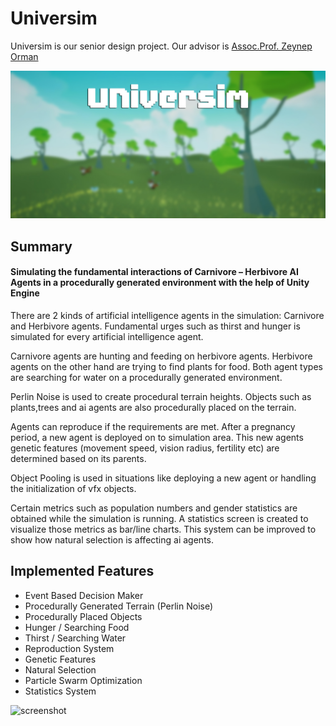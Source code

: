 # **Universim**
Universim is our senior design project. Our advisor is [Assoc.Prof. Zeynep Orman](https://profil.istanbulc.edu.tr/tr/p/ormanz)

![screenshot](https://github.com/Solideizer/Universim/blob/master/Frame001_0105.jpg)
## Summary
 
#### Simulating the fundamental interactions of Carnivore – Herbivore AI Agents in a procedurally generated environment with the help of Unity Engine

There are 2 kinds of artificial intelligence agents in the simulation: Carnivore and Herbivore agents. Fundamental urges such as thirst and hunger is simulated for every artificial intelligence agent. 

Carnivore agents are hunting and feeding on herbivore agents. Herbivore agents on the other hand are trying to find plants for food. Both agent types are searching for water on a procedurally generated environment.

Perlin Noise is used to create procedural terrain heights. Objects such as plants,trees and ai agents are also procedurally placed on the terrain.

Agents can reproduce if the requirements are met. After a pregnancy period, a new agent is deployed on to simulation area. This new agents genetic features (movement speed, vision radius, fertility etc) are determined based on its parents. 

Object Pooling is used in situations like deploying a new agent or handling the initialization of vfx objects.

Certain metrics such as population numbers and gender statistics are obtained while the simulation is running. A statistics screen is created to visualize those metrics as bar/line charts. This system can be improved to show how natural selection is affecting ai agents.

## **Implemented Features** 
*  Event Based Decision Maker
*  Procedurally Generated Terrain (Perlin Noise) 
*  Procedurally Placed Objects 
*  Hunger / Searching Food
*  Thirst / Searching Water
*  Reproduction System
*  Genetic Features
*  Natural Selection
*  Particle Swarm Optimization
*  Statistics System 

![screenshot](https://github.com/Solideizer/Universim/blob/master/tiev3-9lr9f.png)
